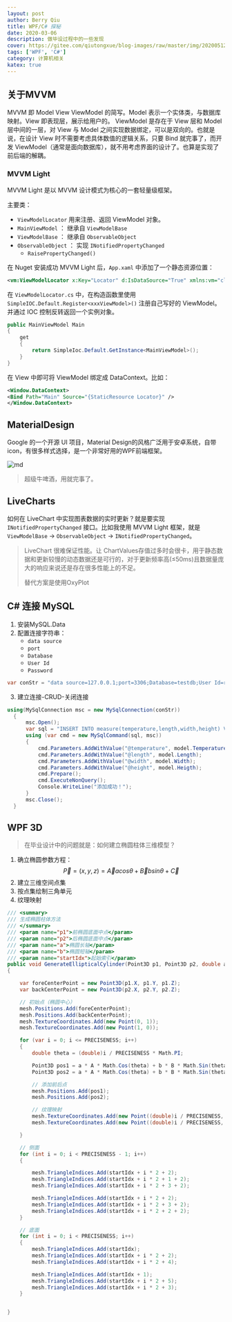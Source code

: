 ```yaml
---
layout: post
author: Berry Qiu
title: WPF/C# 探秘
date: 2020-03-06
description: 做毕设过程中的一些发现
cover: https://gitee.com/qiutongxue/blog-images/raw/master/img/20200512132125.jpg
tags: ['WPF', 'C#']
category: 计算机相关
katex: true
---
```


## 关于MVVM

MVVM 即 Model View ViewModel 的简写。Model 表示一个实体类，与数据库映射。View 即表现层，展示给用户的。 ViewModel 是存在于 View 层和 Model 层中间的一层，对 View 与 Model 之间实现数据绑定，可以是双向的。也就是说，在设计 View 时不需要考虑具体数值的逻辑关系，只要 Bind 就完事了，而开发 ViewModel（通常是面向数据库），就不用考虑界面的设计了。也算是实现了前后端的解耦。

### MVVM Light

MVVM Light 是以 MVVM 设计模式为核心的一套轻量级框架。

主要类：

- `ViewModelLocator` 用来注册、返回 ViewModel 对象。
- `MainViewModel` ： 继承自 `ViewModelBase`
- `ViewModelBase` ： 继承自 `ObservableObject`
- `ObservableObject` ： 实现 `INotifiedPropertyChanged`
  - `RaisePropertyChanged()`

在 Nuget 安装成功 MVVM Light 后，`App.xaml` 中添加了一个静态资源位置：

```xml
<vm:ViewModelLocator x:Key="Locator" d:IsDataSource="True" xmlns:vm="clr-namespace:_3Dprintmonitor.ViewModel" />
```

在 `ViewModelLocator.cs` 中，在构造函数里使用 `SimpleIOC.Default.Register<xxxViewModel>()` 注册自己写好的 ViewModel。并通过 IOC 控制反转返回一个实例对象。

```c#
public MainViewModel Main
{
    get
    {
        return SimpleIoc.Default.GetInstance<MainViewModel>();
    }
}
```

在 View 中即可将 ViewModel 绑定成 DataContext。比如：

```xml
<Window.DataContext>
<Bind Path="Main" Source="{StaticResource Locator}" />
</Window.DataContext>
```

## MaterialDesign

Google 的一个开源 UI 项目，Material Design的风格广泛用于安卓系统，自带icon，有很多样式选择，是一个非常好用的WPF前端框架。

![md](https://gitee.com/qiutongxue/blog-images/raw/master/img/20200705160632.png)

> 超级牛啤酒，用就完事了。

## LiveCharts

如何在 LiveChart 中实现图表数据的实时更新？就是要实现 `INotifiedPropertyChanged` 接口。比如我使用 MVVM Light 框架，就是 `ViewModelBase` -> `ObservableObject` -> `INotifiedPropertyChanged`。

> LiveChart 很难保证性能。让 ChartValues存值过多时会很卡，用于静态数据和更新较慢的动态数据还是可行的，对于更新频率高(≤50ms)且数据量庞大的响应来说还是存在很多性能上的不足。
> 
> 替代方案是使用OxyPlot

## C# 连接 MySQL

1. 安装MySQL.Data
2. 配置连接字符串：
   - `data source`
   - `port`
   - `Database`
   - `User Id`
   - `Password`
  
  ```c#
  var conStr = "data source=127.0.0.1;port=3306;Database=testdb;User Id=root;Password=admin;"
  ```

3. 建立连接-CRUD-关闭连接

  ```c#
  using(MySqlConnection msc = new MySqlConnection(conStr))
    {
        msc.Open();
        var sql = "INSERT INTO measure(temperature,length,width,height) VALUES(@temperature, @length, @width, @height);";
        using (var cmd = new MySqlCommand(sql, msc))
        {
            cmd.Parameters.AddWithValue("@temperature", model.Temperature);
            cmd.Parameters.AddWithValue("@length", model.Length);
            cmd.Parameters.AddWithValue("@width", model.Width);
            cmd.Parameters.AddWithValue("@height", model.Heigth);
            cmd.Prepare();
            cmd.ExecuteNonQuery();
            Console.WriteLine("添加成功！");
        }
        msc.Close();
    }
  ```

## WPF 3D

> 在毕业设计中的问题就是：如何建立椭圆柱体三维模型？
1. 确立椭圆参数方程：
$$
\vec{P} = (x, y, z) = \vec{A}acos\theta + \vec{B}bsin\theta + \vec{C}
$$
2. 建立三维空间点集
3. 按点集绘制三角单元
4. 纹理映射

```c#
/// <summary>
/// 生成椭圆柱体方法
/// </summary>
/// <param name="p1">前椭圆底面中点</param>
/// <param name="p2">后椭圆底面中点</param>
/// <param name="a">椭圆长轴</param>
/// <param name="b">椭圆短轴</param>
/// <param name="startIdx">起始索引</param>
public void GenerateEllipticalCylinder(Point3D p1, Point3D p2, double a, double b, int startIdx)
{

    var foreCenterPoint = new Point3D(p1.X, p1.Y, p1.Z);
    var backCenterPoint = new Point3D(p2.X, p2.Y, p2.Z);

    // 初始点（椭圆中心）
    mesh.Positions.Add(foreCenterPoint);
    mesh.Positions.Add(backCenterPoint);
    mesh.TextureCoordinates.Add(new Point(0, 1));
    mesh.TextureCoordinates.Add(new Point(1, 0));

    for (var i = 0; i <= PRECISENESS; i++)
    {
        double theta = (double)i / PRECISENESS * Math.PI;

        Point3D pos1 = a * A * Math.Cos(theta) + b * B * Math.Sin(theta) + p1;
        Point3D pos2 = a * A * Math.Cos(theta) + b * B * Math.Sin(theta) + p2;

        // 添加前后点
        mesh.Positions.Add(pos1);
        mesh.Positions.Add(pos2);

        // 纹理映射
        mesh.TextureCoordinates.Add(new Point((double)i / PRECISENESS, 0));
        mesh.TextureCoordinates.Add(new Point((double)i / PRECISENESS, 1));

    }

    // 侧面
    for (int i = 0; i < PRECISENESS - 1; i++)
    {

        mesh.TriangleIndices.Add(startIdx + i * 2 + 2);
        mesh.TriangleIndices.Add(startIdx + i * 2 + 1 + 2);
        mesh.TriangleIndices.Add(startIdx + i * 2 + 3 + 2);

        mesh.TriangleIndices.Add(startIdx + i * 2 + 2);
        mesh.TriangleIndices.Add(startIdx + i * 2 + 3 + 2);
        mesh.TriangleIndices.Add(startIdx + i * 2 + 2 + 2);
    }

    // 底面
    for (int i = 0; i < PRECISENESS; i++)
    {
        mesh.TriangleIndices.Add(startIdx);
        mesh.TriangleIndices.Add(startIdx + i * 2 + 2);
        mesh.TriangleIndices.Add(startIdx + i * 2 + 4);

        mesh.TriangleIndices.Add(startIdx + 1);
        mesh.TriangleIndices.Add(startIdx + i * 2 + 5);
        mesh.TriangleIndices.Add(startIdx + i * 2 + 3);
    }


}
```
